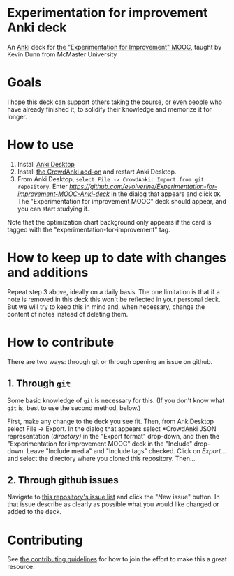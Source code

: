 # Experimentation for improvement Anki deck
An [Anki](https://apps.ankiweb.net/) deck for [the "Experimentation for Improvement" MOOC](https://www.coursera.org/learn/experimentation/home/welcome), taught by Kevin Dunn from McMaster University

# Goals

I hope this deck can support others taking the course, or even people who have already finished it, to solidify their knowledge and memorize it for longer.

# How to use
1. Install [Anki Desktop](https://apps.ankiweb.net/)
2. Install [the CrowdAnki add-on](https://ankiweb.net/shared/info/1788670778) and restart Anki Desktop.
3. From Anki Desktop, `select File -> CrowdAnki: Import from git repository`. Enter *https://github.com/evolverine/Experimentation-for-improvement-MOOC-Anki-deck* in the dialog that appears and click `OK`. The "Experimentation for improvement MOOC" deck should appear, and you can start studying it.

Note that the optimization chart background only appears if the card is tagged with the "experimentation-for-improvement" tag.

# How to keep up to date with changes and additions
Repeat step 3 above, ideally on a daily basis.
The one limitation is that if a note is removed in this deck this won't be reflected in your personal deck. But we will try to keep this in mind and, when necessary, change the content of notes instead of deleting them.

# How to contribute
There are two ways: through git or through opening an issue on github.

## 1. Through `git`
Some basic knowledge of `git` is necessary for this. (If you don't know what `git` is, best to use the second method, below.) 

First, make any change to the deck you see fit. Then, from AnkiDesktop select File -> Export. In the dialog that appears select *CrowdAnki JSON representation (*directory)* in the "Export format" drop-down, and then the "Experimentation for improvement MOOC" deck in the "Include" drop-down. Leave "Include media" and "Include tags" checked. Click on *Export...* and select the directory where you cloned this repository. Then...

## 2. Through github issues
Navigate to [this repository's issue list](https://github.com/evolverine/Experimentation-for-improvement-MOOC-Anki-deck/issues) and click the "New issue" button. In that issue describe as clearly as possible what you would like changed or added to the deck.

# Contributing
See [the contributing guidelines](CONTRIBUTING.md) for how to join the effort to make this a great resource.